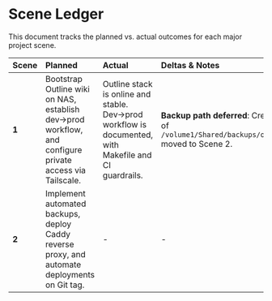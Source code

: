 # Scene Ledger

This document tracks the planned vs. actual outcomes for each major project scene.

| Scene   | Planned                                                                                              | Actual                                                                                                 | Deltas & Notes                                                                          | Status      |
| :------ | :--------------------------------------------------------------------------------------------------- | :----------------------------------------------------------------------------------------------------- | :-------------------------------------------------------------------------------------- | :---------- |
| **1** | Bootstrap Outline wiki on NAS, establish dev→prod workflow, and configure private access via Tailscale. | Outline stack is online and stable. Dev→prod workflow is documented, with Makefile and CI guardrails. | **Backup path deferred**: Creation of `/volume1/Shared/backups/outline` moved to Scene 2. | **Closed**  |
| **2** | Implement automated backups, deploy Caddy reverse proxy, and automate deployments on Git tag.          | -                                                                                                      | -                                                                                       | **Planned** |